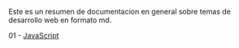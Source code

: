 Este es un resumen de documentacion en general sobre temas de desarrollo web en formato md.

01 -   [ JavaScript](./01_JavaScript_Moderno.md)





